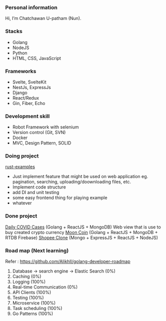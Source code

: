 

### Personal information
Hi, I’m Chatchawan U-patham (Nun). 

### Stacks
- Golang
- NodeJS
- Python
- HTML, CSS, JavaScript

### Frameworks
- Svelte, SvelteKit
- NestJs, ExpressJs
- Django
- React/Redux
- Gin, Fiber, Echo

### Development skill
- Robot Framework with selenium
- Version control (Git, SVN)
- Docker 
- MVC, Design Pattern, SOLID

### Doing project
[rust-examples](https://github.com/NunChatSpace/rust-examples)
- Just implement feature that might be used on web application eg. pagination, searching, uploading/doownloading files, etc.
- Implement code structure
- add DI and unit testing
- some easy frontend thing for playing example
- whatever

### Done project
[Daily COVID Cases](https://github.com/NunChatSpace/DailyCovidCase) (Golang + ReactJS + MongoDB)
Web view that is use to buy created crypto currency [Moon Coin](https://github.com/NunChatSpace/MCRepo) (Golang + ReactJS + MongoDB + RTDB Firebase)
[Shopee Clone](https://github.com/NunChatSpace/ShopeeClone) (Mongo + ExpressJS + ReactJS + NodeJS)


### Road map (Next learning)
Refer : https://github.com/Alikhll/golang-developer-roadmap
1. Database -> search engine -> Elastic Search (0%)
2. Caching (0%)
3. Logging (100%)
4. Real-time Communication (0%)
5. API Clients (100%)
6. Testing (100%)
7. Microservice (100%)
8. Task scheduling (100%)
9. Go Patterns (100%)

